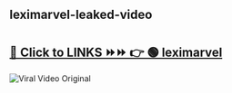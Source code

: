 
 ## leximarvel-leaked-video 

# <h2><a href="https://clipsfans.com/leximarvel&ref=git">🔗 Click to LINKS ⏩⏩ 👉 🟢 leximarvel </a></h2>

<a href="https://clipsfans.com/leximarvel&ref=git" rel="nofollow" data-target="animated-image.originalLink"><img src="https://i.ibb.co.com/xMMVF88/686577567.gif" alt="Viral Video Original" style="max-width: 100%; display: inline-block;" data-target="animated-image.originalImage"></a>
